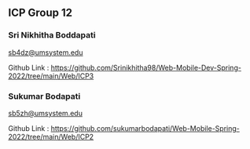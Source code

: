 ## ICP Group 12

### Sri Nikhitha Boddapati
sb4dz@umsystem.edu

Github Link : https://github.com/Srinikhitha98/Web-Mobile-Dev-Spring-2022/tree/main/Web/ICP3



### Sukumar Bodapati
sb5zh@umsystem.edu

Github Link : https://github.com/sukumarbodapati/Web-Mobile-Spring-2022/tree/main/Web/ICP2

